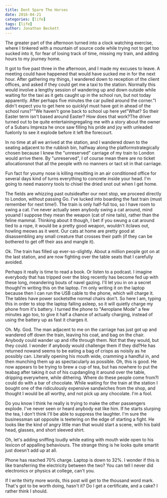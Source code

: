 ```yaml
---
title: Dont Spare The Horses
date: 2016-04-21
categories: [life]
tags: [life]
author: Jonathan Beckett
---
```


The greater part of the afternoon turned into a clock watching exercise, where I tinkered with a mountain of source code while trying not to get too sucked into it, for fear of losing track of time, missing my train, and adding hours to my journey home.

It got to five past three in the afternoon, and I made my excuses to leave. A meeting could have happened that would have sucked me in for the next hour. After gathering my things, I wandered down to reception of the client offices, and asked if they could get me a taxi to the station. Normally this would involve a lengthy session of wandering up and down outside while waiting for the taxi as it gets caught up in the school run, but not today apparently. After perhaps five minutes the car pulled around the corner."I didn't expect you to get here so quicklyI must have got in ahead of the school runs?""We haven't gone back to school up here yet"What? So their Easter term isn't based around Easter? How does that work?The driver turned out to be quite entertainingregaling me with a story about the owner of a Subaru Impreza he once saw filling his pride and joy with unleaded fuelonly to see it explode before it left the forecourt.

In no time at all we arrived at the station, and I wandered down to the seating adjacent to the rubbish bin, halfway along the platformstrategically chosen because I knew the "unreserved" carriage of my train to London would arrive there. By "unreserved", I of course mean there are no ticket allocationsnot that all the people with no manners or tact sit in that carriage.

Fun fact for youmy nose is killing mesitting in an air conditioned office for several days kind of turns everything to concrete inside your head. I'm going to need masonry tools to chisel the dried snot out when I get home.

The fields are whizzing past outsideafter our next stop, we proceed directly to London, without passing Go. I've lucked into boarding the fast train (must remember for next time!). The train is only half-full too, so I have room to swing a cat. I've never actually seen anybody swing a cat around, mind youand I suppose they mean the weapon (cat of nine tails), rather than the feline mammal. Thinking about it though, I bet if you swung a cat around tied to a rope, it would be a pretty good weapon, wouldn't itclaws out, howling meows as it went. Our cats at home are pretty good at disassembling any small creature that crosses their path (if they can be bothered to get off their ass and mangle it).

Ok. The train has filled up ever-so-slightly. About a million people got on at the last station, and are now fighting over the table seats that I carefully avoided.

Perhaps it really is time to read a book. Or listen to a podcast. I imagine everybody that has tripped over the blog recently has become fed up with these long, meandering bouts of navel gazing. I'll let you in on a secret thoughI'm writing this on the laptop. I'm only writing it on the laptop because then I can run the USB cable to the phone, which will charge it. The tables have power socketsthe normal chairs don't. So here I am, typing this in order to stop the laptop falling asleep, so it will quietly charge my phone from it's battery. I turned the phone to "Aeroplane Mode" a few minutes ago too, to give it half a chance of actually charging, instead of using the battery up as fast it charges it.

Oh. My. God. The man adjacent to me on the carriage has just got up and wandered off down the train, leaving his coat, and bag on the chair. Anybody could wander up and rifle through them. Not that they would, but they could. I wonder if anybody would challenge them if they did?He has returned nowand seems to be eating a bag of crisps as noisily as he possibly can. Literally opening his mouth wide, cramming a handful in, and then munching them up as spectacularly as possible. Oh, this is good. He now appears to be trying to brew a cup of tea, but has nowhere to put the teabag after taking it out of his cupdangling it around over the table, dripping everywhere, while dithering. Where do these people come from?I could do with a bar of chocolate. While waiting for the train at the station I bought one of the ridiculously expensive sandwiches from the shop, and thought I would be all worthy, and not pick up any chocolate. I'm a fool.

Do you know I think he really is trying to make the other passengers explode. I've never seen or heard anybody eat like him. If he starts slurping the tea, I don't think I'll be able to suppress the laughter. I'm sure the businessman sat opposite is teetering on the edge of starting a fight. He looks like the kind of angry little man that would start a scene, with his bald head, glasses, and short sleeved shirt.

Oh, let's adding sniffing loudly while eating with mouth wide open to his lexicon of appalling behaviours. The strange thing is he looks quite smartit just doesn't add up at all.

Phone has reached 70% charge. Laptop is down to 32%. I wonder if this is like transferring the electricity between the two? You can tell I never did electronics or physics at college, can't you.

If I write thirty more words, this post will get to the thousand word mark. That's got to be worth doing, hasn't it? Do I get a certificate, and a cake? I rather think I should.